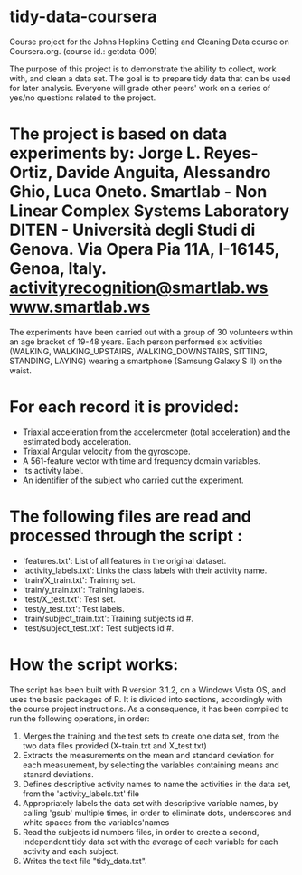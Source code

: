 tidy-data-coursera
==================
Course project for the Johns Hopkins Getting and Cleaning Data course on Coursera.org.
(course id.: getdata-009)

The purpose of this project is to demonstrate the ability to collect, work with, and clean a data set.
The goal is to prepare tidy data that can be used for later analysis. 
Everyone will grade other peers' work on a series of yes/no questions related to the project.

The project is based on data experiments by:
Jorge L. Reyes-Ortiz, Davide Anguita, Alessandro Ghio, Luca Oneto.
Smartlab - Non Linear Complex Systems Laboratory
DITEN - Università degli Studi di Genova.
Via Opera Pia 11A, I-16145, Genoa, Italy.
activityrecognition@smartlab.ws
www.smartlab.ws
==================================================================

The experiments have been carried out with a group of 30 volunteers within an age bracket of 19-48 years. 
Each person performed six activities (WALKING, WALKING_UPSTAIRS, WALKING_DOWNSTAIRS, SITTING, STANDING, LAYING) 
wearing a smartphone (Samsung Galaxy S II) on the waist. 

For each record it is provided:
======================================

- Triaxial acceleration from the accelerometer (total acceleration) and the estimated body acceleration.
- Triaxial Angular velocity from the gyroscope. 
- A 561-feature vector with time and frequency domain variables. 
- Its activity label. 
- An identifier of the subject who carried out the experiment.


The following files are read and processed through the script :
================================================================

- 'features.txt': List of all features in the original dataset.
- 'activity_labels.txt': Links the class labels with their activity name.
- 'train/X_train.txt': Training set.
- 'train/y_train.txt': Training labels.
- 'test/X_test.txt': Test set.
- 'test/y_test.txt': Test labels.
- 'train/subject_train.txt': Training subjects id #.
- 'test/subject_test.txt': Test subjects id #.

How the script works:
=====================

The script has been built with R version 3.1.2, on a Windows Vista OS, and uses the basic packages of R.
It is divided into sections, accordingly with the course project instructions. As a consequence, it has been compiled to run the following operations, in order:
1. Merges the training and the test sets to create one data set, from the two data files provided (X-train.txt and X_test.txt)
2. Extracts the measurements on the mean and standard deviation for each measurement, by selecting the variables containing means and stanard deviations. 
3. Defines descriptive activity names to name the activities in the data set, from the 'activity_labels.txt' file
4. Appropriately labels the data set with descriptive variable names, by calling 'gsub' multiple times, in order to eliminate dots, underscores and white spaces from the variables'names
5. Read the subjects id numbers files, in order to create a second, independent tidy data set with the average of each variable for each activity and each subject.
6. Writes the text file "tidy_data.txt".



